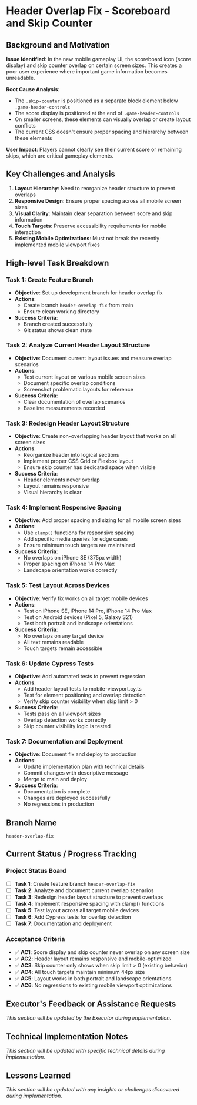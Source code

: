 # Header Overlap Fix - Scoreboard and Skip Counter

## Background and Motivation

**Issue Identified**: In the new mobile gameplay UI, the scoreboard icon (score display) and skip counter overlap on certain screen sizes. This creates a poor user experience where important game information becomes unreadable.

**Root Cause Analysis**: 
- The `.skip-counter` is positioned as a separate block element below `.game-header-controls`
- The score display is positioned at the end of `.game-header-controls` 
- On smaller screens, these elements can visually overlap or create layout conflicts
- The current CSS doesn't ensure proper spacing and hierarchy between these elements

**User Impact**: Players cannot clearly see their current score or remaining skips, which are critical gameplay elements.

## Key Challenges and Analysis

1. **Layout Hierarchy**: Need to reorganize header structure to prevent overlaps
2. **Responsive Design**: Ensure proper spacing across all mobile screen sizes
3. **Visual Clarity**: Maintain clear separation between score and skip information
4. **Touch Targets**: Preserve accessibility requirements for mobile interaction
5. **Existing Mobile Optimizations**: Must not break the recently implemented mobile viewport fixes

## High-level Task Breakdown

### Task 1: Create Feature Branch
- **Objective**: Set up development branch for header overlap fix
- **Actions**: 
  - Create branch `header-overlap-fix` from main
  - Ensure clean working directory
- **Success Criteria**: 
  - Branch created successfully
  - Git status shows clean state

### Task 2: Analyze Current Header Layout Structure
- **Objective**: Document current layout issues and measure overlap scenarios
- **Actions**:
  - Test current layout on various mobile screen sizes
  - Document specific overlap conditions
  - Screenshot problematic layouts for reference
- **Success Criteria**:
  - Clear documentation of overlap scenarios
  - Baseline measurements recorded

### Task 3: Redesign Header Layout Structure
- **Objective**: Create non-overlapping header layout that works on all screen sizes
- **Actions**:
  - Reorganize header into logical sections
  - Implement proper CSS Grid or Flexbox layout
  - Ensure skip counter has dedicated space when visible
- **Success Criteria**:
  - Header elements never overlap
  - Layout remains responsive
  - Visual hierarchy is clear

### Task 4: Implement Responsive Spacing
- **Objective**: Add proper spacing and sizing for all mobile screen sizes
- **Actions**:
  - Use `clamp()` functions for responsive spacing
  - Add specific media queries for edge cases
  - Ensure minimum touch targets are maintained
- **Success Criteria**:
  - No overlaps on iPhone SE (375px width)
  - Proper spacing on iPhone 14 Pro Max
  - Landscape orientation works correctly

### Task 5: Test Layout Across Devices
- **Objective**: Verify fix works on all target mobile devices
- **Actions**:
  - Test on iPhone SE, iPhone 14 Pro, iPhone 14 Pro Max
  - Test on Android devices (Pixel 5, Galaxy S21)
  - Test both portrait and landscape orientations
- **Success Criteria**:
  - No overlaps on any target device
  - All text remains readable
  - Touch targets remain accessible

### Task 6: Update Cypress Tests
- **Objective**: Add automated tests to prevent regression
- **Actions**:
  - Add header layout tests to mobile-viewport.cy.ts
  - Test for element positioning and overlap detection
  - Verify skip counter visibility when skip limit > 0
- **Success Criteria**:
  - Tests pass on all viewport sizes
  - Overlap detection works correctly
  - Skip counter visibility logic is tested

### Task 7: Documentation and Deployment
- **Objective**: Document fix and deploy to production
- **Actions**:
  - Update implementation plan with technical details
  - Commit changes with descriptive message
  - Merge to main and deploy
- **Success Criteria**:
  - Documentation is complete
  - Changes are deployed successfully
  - No regressions in production

## Branch Name
`header-overlap-fix`

## Current Status / Progress Tracking

### Project Status Board
- [ ] **Task 1**: Create feature branch `header-overlap-fix`
- [ ] **Task 2**: Analyze and document current overlap scenarios
- [ ] **Task 3**: Redesign header layout structure to prevent overlaps
- [ ] **Task 4**: Implement responsive spacing with clamp() functions
- [ ] **Task 5**: Test layout across all target mobile devices
- [ ] **Task 6**: Add Cypress tests for overlap detection
- [ ] **Task 7**: Documentation and deployment

### Acceptance Criteria
- ✅ **AC1**: Score display and skip counter never overlap on any screen size
- ✅ **AC2**: Header layout remains responsive and mobile-optimized
- ✅ **AC3**: Skip counter only shows when skip limit > 0 (existing behavior)
- ✅ **AC4**: All touch targets maintain minimum 44px size
- ✅ **AC5**: Layout works in both portrait and landscape orientations
- ✅ **AC6**: No regressions to existing mobile viewport optimizations

## Executor's Feedback or Assistance Requests

*This section will be updated by the Executor during implementation.*

## Technical Implementation Notes

*This section will be updated with specific technical details during implementation.*

## Lessons Learned

*This section will be updated with any insights or challenges discovered during implementation.* 